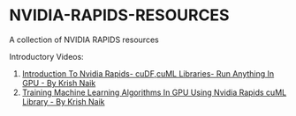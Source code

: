 # NVIDIA-RAPIDS-RESOURCES
A collection of NVIDIA RAPIDS resources

Introductory Videos:

1. [Introduction To Nvidia Rapids- cuDF,cuML Libraries- Run Anything In GPU - By Krish Naik](https://youtu.be/sKhhb6RGv1c)
2. [Training Machine Learning Algorithms In GPU Using Nvidia Rapids cuML Library - By Krish Naik](https://youtu.be/95cUoiyJfFc)
